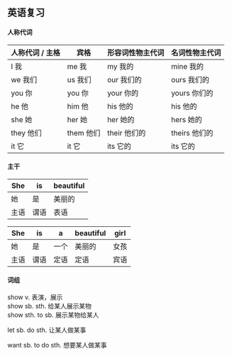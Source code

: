## 英语复习

#### 人称代词

| 人称代词 / 主格 | 宾格      | 形容词性物主代词 | 名词性物主代词 |
| --------------- | --------- | ---------------- | -------------- |
| I 我            | me 我     | my 我的          | mine 我的      |
| we 我们         | us 我们   | our 我们的       | ours 我们的    |
| you 你          | you 你    | your 你的        | yours 你们的   |
| he 他           | him 他    | his 他的         | his 他的       |
| she 她          | her 她    | her 她的         | hers 她的      |
| they 他们       | them 他们 | their 他们的     | theirs 他们的  |
| it 它           | it 它     | its 它的         | its 它的       |



#### 主干

| She  | is   | beautiful |
| ---- | ---- | --------- |
| 她   | 是   | 美丽的    |
| 主语 | 谓语 | 表语      |

| She  | is   | a    | beautiful | girl |
| ---- | ---- | ---- | --------- | ---- |
| 她   | 是   | 一个 | 美丽的    | 女孩 |
| 主语 | 谓语 | 定语 | 定语      | 宾语 |



#### 词组

show v. 表演，展示  
show sb. sth. 给某人展示某物  
show sth. to sb. 展示某物给某人  

let sb. do sth. 让某人做某事

want sb. to do sth. 想要某人做某事



